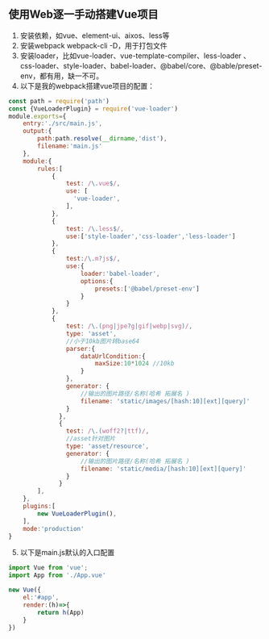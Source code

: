 ## 使用Web逐一手动搭建Vue项目
1. 安装依赖，如vue、element-ui、aixos、less等
2. 安装webpack webpack-cli -D，用于打包文件
3. 安装loader，比如vue-loader、vue-template-compiler、less-loader 、css-loader、style-loader、babel-loader、@babel/core、@bable/preset-env，都有用，缺一不可。
4. 以下是我的webpack搭建vue项目的配置： 
```javascript
const path = require('path')
const {VueLoaderPlugin} = require('vue-loader')
module.exports={
    entry:'./src/main.js',
    output:{
        path:path.resolve(__dirname,'dist'),
        filename:'main.js'
    },
    module:{
        rules:[
            {
                test: /\.vue$/,
                use: [
                  'vue-loader',
                ],
            },
            {
                test: /\.less$/,
                use:['style-loader','css-loader','less-loader']
            },
            {
                test:/\.m?js$/,
                use:{
                    loader:'babel-loader',
                    options:{
                        presets:['@babel/preset-env']
                    }
                }
            },
            {
                test: /\.(png|jpe?g|gif|webp|svg)/,
                type: 'asset',
                //小于10kb图片转base64
                parser:{
                    dataUrlCondition:{
                        maxSize:10*1024 //10kb
                    }
                },
                generator: {
                    //输出的图片路径/名称(哈希 拓展名 )
                    filename: 'static/images/[hash:10][ext][query]'
                }
              },
              {
                test: /\.(woff2?|ttf)/,
                //asset针对图片
                type: 'asset/resource',
                generator: {
                    //输出的图片路径/名称(哈希 拓展名 )
                    filename: 'static/media/[hash:10][ext][query]'
                }
              }
        ],
    },
    plugins:[
        new VueLoaderPlugin(),
    ],
    mode:'production'
}
```
5. 以下是main.js默认的入口配置
```javascript
import Vue from 'vue';
import App from './App.vue'

new Vue({
    el:'#app',
    render:(h)=>{
        return h(App)   
    }
})
```